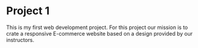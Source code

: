 # Project 1

This is my first web development project. For this project our mission is to crate a responsive E-commerce website based on a design provided by our instructors.
